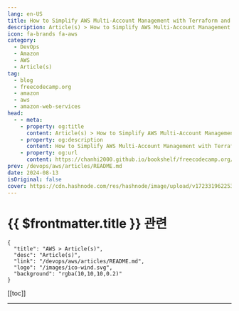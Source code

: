 ```yaml
---
lang: en-US
title: How to Simplify AWS Multi-Account Management with Terraform and GitOps
description: Article(s) > How to Simplify AWS Multi-Account Management with Terraform and GitOps
icon: fa-brands fa-aws
category: 
  - DevOps
  - Amazon
  - AWS
  - Article(s)
tag: 
  - blog
  - freecodecamp.org
  - amazon
  - aws
  - amazon-web-services
head:
  - - meta:
    - property: og:title
      content: Article(s) > How to Simplify AWS Multi-Account Management with Terraform and GitOps
    - property: og:description
      content: How to Simplify AWS Multi-Account Management with Terraform and GitOps
    - property: og:url
      content: https://chanhi2000.github.io/bookshelf/freecodecamp.org/simplify-aws-multi-account-management.html
prev: /devops/aws/articles/README.md
date: 2024-08-13
isOriginal: false
cover: https://cdn.hashnode.com/res/hashnode/image/upload/v1723319622530/a9905b60-958a-4953-a960-5c2cdf5268ec.png
---
```


# {{ $frontmatter.title }} 관련

```component VPCard
{
  "title": "AWS > Article(s)",
  "desc": "Article(s)",
  "link": "/devops/aws/articles/README.md",
  "logo": "/images/ico-wind.svg",
  "background": "rgba(10,10,10,0.2)"
}
```

[[toc]]

---

<SiteInfo
  name="How to Simplify AWS Multi-Account Management with Terraform and GitOps"
  desc="In the past, in the bustling world of cloud computing, a company's journey often began with a single AWS account. In this unified space, development and testing environments coexisted, while the production environment resided in a separate account. T..."
  url="https://freecodecamp.org/news/simplify-aws-multi-account-management/"
  logo="https://cdn.freecodecamp.org/universal/favicons/favicon.ico"
  preview="https://cdn.hashnode.com/res/hashnode/image/upload/v1723319622530/a9905b60-958a-4953-a960-5c2cdf5268ec.png"/>

<!-- TODO: 작성 -->

